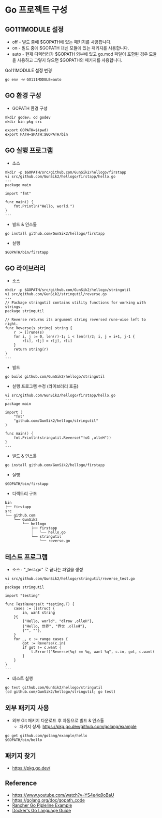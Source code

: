 # Go 프로젝트 구성

## GO111MODULE 설정
- off - 빌드 중에 $GOPATH에 있는 패키지를 사용합니다.
- on - 빌드 중에 $GOPATH 대신 모듈에 있는 패키지를 사용합니다.
- auto - 현재 디렉터리가 $GOPATH 외부에 있고 go.mod 파일이 포함된 경우 모듈을 사용하고 그렇지 않으면 $GOPATH의 패키지를 사용합니다.


Go111MODULE 설정 변경
```
go env -w GO111MODULE=auto  
```

## GO 환경 구성
- GOPATH 환경 구성
```
mkdir godev; cd godev
mkdir bin pkg src

export GOPATH=$(pwd)
export PATH=$PATH:$GOPATH/bin
```

## GO 실행 프로그램
- 소스
```
mkdir -p $GOPATH/src/github.com/GunSik2/hellogo/firstapp
vi src/github.com/GunSik2/hellogo/firstapp/hello.go
---
package main

import "fmt"

func main() {
	fmt.Println("Hello, world.")
}
---
```
- 빌드 & 인스톨
```
go install github.com/GunSik2/hellogo/firstapp
```
- 실행
```
$GOPATH/bin/firstapp
```

## GO 라이브러리
- 소스
```
mkdir -p $GOPATH/src/github.com/GunSik2/hellogo/stringutil
vi src/github.com/GunSik2/stringutil/reverse.go
---
// Package stringutil contains utility functions for working with strings.
package stringutil

// Reverse returns its argument string reversed rune-wise left to right.
func Reverse(s string) string {
	r := []rune(s)
	for i, j := 0, len(r)-1; i < len(r)/2; i, j = i+1, j-1 {
		r[i], r[j] = r[j], r[i]
	}
	return string(r)
}
---
```
- 빌드
```
go build github.com/GunSik2/hellogo/stringutil
```
- 실행 프로그램 수정 (라이브러리 호출)
```
vi src/github.com/GunSik2/hellogo/firstapp/hello.go
---
package main

import (
	"fmt"
	"github.com/GunSik2/hellogo/stringutil"
)

func main() {
	fmt.Println(stringutil.Reverse("!oG ,olleH"))
}
---
```
- 빌드 & 인스톨
```
go install github.com/GunSik2/hellogo/firstapp
```
- 실행
```
$GOPATH/bin/firstapp
```
- 디렉토리 구조
```
bin
├── firstapp
src
└── github.com
    └── GunSik2
        └── hellogo
            ├── firstapp
            │   └── hello.go
            └── stringutil
                └── reverse.go
```

## 테스트 프로그램
- 소스 : "_test.go" 로 끝나는 파일을 생성
```
vi src/github.com/GunSik2/hellogo/stringutil/reverse_test.go
--
package stringutil

import "testing"

func TestReverse(t *testing.T) {
	cases := []struct {
		in, want string
	}{
		{"Hello, world", "dlrow ,olleH"},
		{"Hello, 世界", "界世 ,olleH"},
		{"", ""},
	}
	for _, c := range cases {
		got := Reverse(c.in)
		if got != c.want {
			t.Errorf("Reverse(%q) == %q, want %q", c.in, got, c.want)
		}
	}
}
---
```
- 테스트 실행
```
go test github.com/GunSik2/hellogo/stringutil
(cd github.com/GunSik2/hellogo/stringutil; go test)
```
## 외부 패키지 사용
- 외부 Git 패키지 다운로드 후 자동으로 빌드 & 인스톨 
  - 패키지 상세: https://pkg.go.dev/github.com/golang/example
```
go get github.com/golang/example/hello
$GOPATH/bin/hello
```

## 패키지 찾기
- https://pkg.go.dev/

## Reference
- https://www.youtube.com/watch?v=YS4e4q9oBaU
- https://golang.org/doc/gopath_code
- [Rancher Go Pipleline Example](https://github.com/rancher/pipeline-example-go)
- [Docker's Go Language Guide](https://docs.docker.com/language/golang/build-images/)
